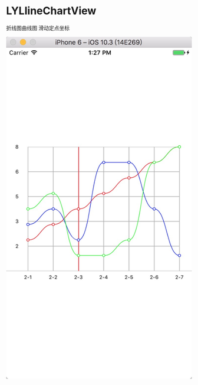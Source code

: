 # LYLIineChartView
折线图曲线图 滑动定点坐标

![image](http://github.com/PilotLee/LYLIineChartView/raw/master/demoImage.png)

